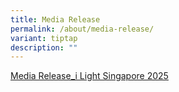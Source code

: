```yaml
---
title: Media Release
permalink: /about/media-release/
variant: tiptap
description: ""
---
```

<p><a href="/files/Media_Release__i_Light_Singapore_returns_with_an_inspiring_and_immersive_experience_that_brings_art_sustainability_and_people_together.pdf" rel="noopener nofollow" target="_blank">Media Release_i Light Singapore 2025</a>
</p>